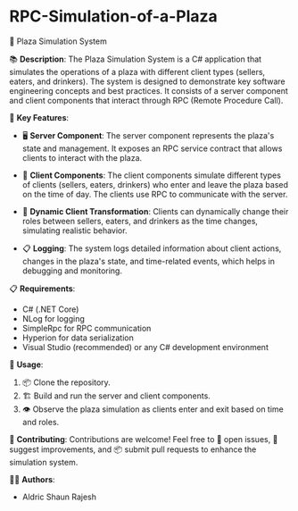 # RPC-Simulation-of-a-Plaza
🏢 Plaza Simulation System

📚 **Description**:
The Plaza Simulation System is a C# application that simulates the operations of a plaza with different client types (sellers, eaters, and drinkers). The system is designed to demonstrate key software engineering concepts and best practices. It consists of a server component and client components that interact through RPC (Remote Procedure Call).

🔑 **Key Features**:
- 🖥️ **Server Component**: The server component represents the plaza's state and management. It exposes an RPC service contract that allows clients to interact with the plaza.

- 👥 **Client Components**: The client components simulate different types of clients (sellers, eaters, drinkers) who enter and leave the plaza based on the time of day. The clients use RPC to communicate with the server.

- 🔄 **Dynamic Client Transformation**: Clients can dynamically change their roles between sellers, eaters, and drinkers as the time changes, simulating realistic behavior.

- 📋 **Logging**: The system logs detailed information about client actions, changes in the plaza's state, and time-related events, which helps in debugging and monitoring.

📋 **Requirements**:
- C# (.NET Core)
- NLog for logging
- SimpleRpc for RPC communication
- Hyperion for data serialization
- Visual Studio (recommended) or any C# development environment

🚀 **Usage**:
1. 📦 Clone the repository.
2. 🏗️ Build and run the server and client components.
3. 👁️ Observe the plaza simulation as clients enter and exit based on time and roles.

🤝 **Contributing**:
Contributions are welcome! Feel free to 📢 open issues, 🚀 suggest improvements, and 📦 submit pull requests to enhance the simulation system.

👨‍💻 **Authors**:
- Aldric Shaun Rajesh

